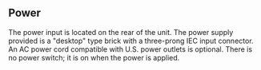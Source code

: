 Power
-----

The power input is located on the rear of the unit. The power supply provided is
a "desktop" type brick with a three-prong IEC input connector. An AC power cord
compatible with U.S. power outlets is optional. There is no power switch; it is
on when the power is applied.
